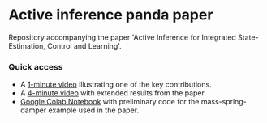 # Active inference panda paper
Repository accompanying the paper 'Active Inference for Integrated State-Estimation, Control and Learning'. 



### Quick access 

- A [1-minute video](https://www.youtube.com/watch?v=sL3vKJlclxI) illustrating one of the key contributions. 
- A [4-minute video](https://youtu.be/38cEu-TkAXc) with extended results from the paper.
- [Google Colab Notebook](https://colab.research.google.com/drive/1-V51Y02s3hzKDs7rHDeL0uhfrovlnt-7) with preliminary code for the mass-spring-damper example used in the paper.

